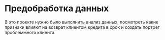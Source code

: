 # Предобработка данных

В это проекте нужно было выполнить анализ данных, посмотреть какие признаки влияют на возврат клиентом кредита в срок и создать портрет проблеммного клиента.